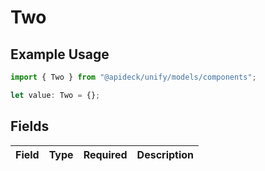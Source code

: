# Two

## Example Usage

```typescript
import { Two } from "@apideck/unify/models/components";

let value: Two = {};
```

## Fields

| Field       | Type        | Required    | Description |
| ----------- | ----------- | ----------- | ----------- |